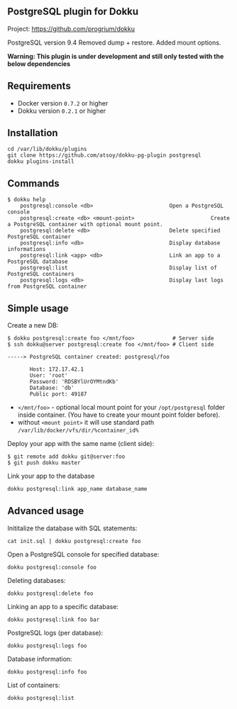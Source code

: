 PostgreSQL plugin for Dokku
---------------------------

Project: https://github.com/progrium/dokku

PostgreSQL version 9.4
Removed dump + restore.
Added mount options.

**Warning: This plugin is under development and still only tested with the below dependencies**

Requirements
------------
* Docker version `0.7.2` or higher
* Dokku version `0.2.1` or higher

Installation
------------
```
cd /var/lib/dokku/plugins
git clone https://github.com/atsoy/dokku-pg-plugin postgresql
dokku plugins-install
```


Commands
--------
```
$ dokku help
    postgresql:console <db>                        Open a PostgreSQL console
    postgresql:create <db> <mount-point>                        Create a PostgreSQL container with optional mount point.
    postgresql:delete <db>                         Delete specified PostgreSQL container
    postgresql:info <db>                           Display database informations
    postgresql:link <app> <db>                     Link an app to a PostgreSQL database
    postgresql:list                                Display list of PostgreSQL containers
    postgresql:logs <db>                           Display last logs from PostgreSQL container
```

Simple usage
------------

Create a new DB:
```
$ dokku postgresql:create foo </mnt/foo>            # Server side
$ ssh dokku@server postgresql:create foo </mnt/foo> # Client side

-----> PostgreSQL container created: postgresql/foo

       Host: 172.17.42.1
       User: 'root'
       Password: 'RDSBYlUrOYMtndKb'
       Database: 'db'
       Public port: 49187
```
- `</mnt/foo>` - optional local mount point for your `/opt/postgresql` folder inside container. (You have to create your mount point folder before).
- without `<mount point>` it will use standard path `/var/lib/docker/vfs/dir/%container_id%`


Deploy your app with the same name (client side):
```
$ git remote add dokku git@server:foo
$ git push dokku master

```

Link your app to the database
```bash
dokku postgresql:link app_name database_name
```


Advanced usage
--------------

Inititalize the database with SQL statements:
```
cat init.sql | dokku postgresql:create foo
```

Open a PostgreSQL console for specified database:
```
dokku postgresql:console foo
```

Deleting databases:
```
dokku postgresql:delete foo
```

Linking an app to a specific database:
```
dokku postgresql:link foo bar
```

PostgreSQL logs (per database):
```
dokku postgresql:logs foo
```

Database information:
```
dokku postgresql:info foo
```

List of containers:
```
dokku postgresql:list
```
